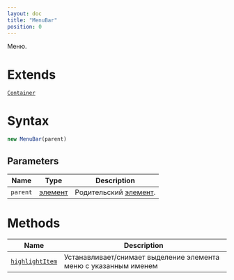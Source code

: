 ```yaml
---
layout: doc
title: "MenuBar"
position: 0
---
```


Меню.

# Extends

[`Container`](../../Core/Container/)

# Syntax

```js
new MenuBar(parent)
```

## Parameters

|Name|Type|Description|
|----|----|-----------|
|`parent`|[элемент](../../Core/Elements/Element)|Родительский [элемент](../../Core/Elements/Element).|

# Methods

Name|Description
----|-----------
[`highlightItem`](MenuBar.highlightItem/)|Устанавливает/снимает выделение элемента меню с указанным именем

